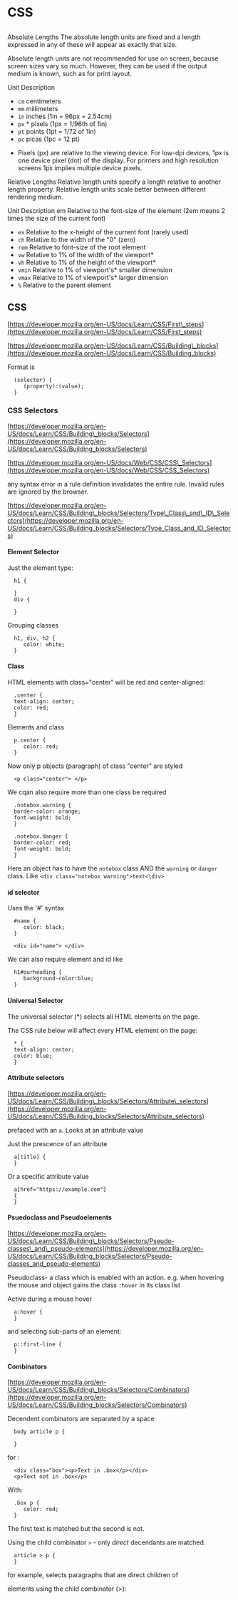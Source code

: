 # CSS

## 

Absolute Lengths
The absolute length units are fixed and a length expressed in any of these will appear as exactly that size.

Absolute length units are not recommended for use on screen, because screen sizes vary so much. However, they can be used if the output medium is known, such as for print layout.

Unit	Description
- `cm`	centimeters
- `mm`	millimeters
- `in`	inches (1in = 96px = 2.54cm)
- `px` *	pixels (1px = 1/96th of 1in)
- `pt`	points (1pt = 1/72 of 1in)
- `pc`	picas (1pc = 12 pt)
* Pixels (px) are relative to the viewing device. For low-dpi devices, 1px is one device pixel (dot) of the display. For printers and high resolution screens 1px implies multiple device pixels.

Relative Lengths
Relative length units specify a length relative to another length property. Relative length units scale better between different rendering medium.

Unit	Description	
em	Relative to the font-size of the element (2em means 2 times the size of the current font)	
- `ex`	Relative to the x-height of the current font (rarely used)
- `ch`	Relative to the width of the "0" (zero)
- `rem`	Relative to font-size of the root element
- `vw`	Relative to 1% of the width of the viewport*
- `vh`	Relative to 1% of the height of the viewport*
- `vmin`	Relative to 1% of viewport's* smaller dimension
- `vmax`	Relative to 1% of viewport's* larger dimension
- `%`	Relative to the parent element


## CSS

[https://developer.mozilla.org/en-US/docs/Learn/CSS/First\_steps](https://developer.mozilla.org/en-US/docs/Learn/CSS/First_steps)

[https://developer.mozilla.org/en-US/docs/Learn/CSS/Building\_blocks](https://developer.mozilla.org/en-US/docs/Learn/CSS/Building_blocks)

Format is 

      (selector) {
         (property):(value);
      }

### CSS Selectors

[https://developer.mozilla.org/en-US/docs/Learn/CSS/Building\_blocks/Selectors](https://developer.mozilla.org/en-US/docs/Learn/CSS/Building_blocks/Selectors)

[https://developer.mozilla.org/en-US/docs/Web/CSS/CSS\_Selectors](https://developer.mozilla.org/en-US/docs/Web/CSS/CSS_Selectors)

any syntax error in a rule definition invalidates the entire rule. Invalid rules are ignored by the browser.

[https://developer.mozilla.org/en-US/docs/Learn/CSS/Building\_blocks/Selectors/Type\_Class\_and\_ID\_Selectors](https://developer.mozilla.org/en-US/docs/Learn/CSS/Building_blocks/Selectors/Type_Class_and_ID_Selectors)



#### Element Selector

Just the element type:

      h1 {

      }
      div {

      }

Grouping classes

      h1, div, h2 {
         color: white;
      }

#### Class

HTML elements with class="center" will be red and center-aligned: 

      .center {
      text-align: center;
      color: red;
      }

Elements and class

      p.center {
         color: red;
      }

Now only p objects (paragraph) of class "center" are styled


      <p class="center"> </p>

We cqan also require more than one class be required

      .notebox.warning {
      border-color: orange;
      font-weight: bold;
      }

      .notebox.danger {
      border-color: red;
      font-weight: bold;
      }

Here an object has to have the `notebox` class AND the `warning` or `danger` class.  Like `<div class="notebox warning">text<\div>`


#### id selector

Uses the '#' syntax

      #name {
         color: black;
      }

      <div id="name"> </div>

We can also require element and id like

      h1#ourheading {
         background-color:blue;
      }


#### Universal Selector

The universal selector (*) selects all HTML elements on the page.

The CSS rule below will affect every HTML element on the page: 

      * {
      text-align: center;
      color: blue;
      }

#### Attribute selectors

[https://developer.mozilla.org/en-US/docs/Learn/CSS/Building\_blocks/Selectors/Attribute\_selectors](https://developer.mozilla.org/en-US/docs/Learn/CSS/Building_blocks/Selectors/Attribute_selectors)

prefaced with an `a`.  Looks at an attribute value

Just the prescence of an attribute

      a[title] {
      }

Or a specific attribute value

      a[href="https://example.com"]
      {
      }

#### Psuedoclass and Pseudoelements

[https://developer.mozilla.org/en-US/docs/Learn/CSS/Building\_blocks/Selectors/Pseudo-classes\_and\_pseudo-elements](https://developer.mozilla.org/en-US/docs/Learn/CSS/Building_blocks/Selectors/Pseudo-classes_and_pseudo-elements)

Pseudoclass- a class which is enabled with an action. e.g. when hovering the mouse and object gains the class `:hover` in its class list

Active during a mouse hover

      a:hover {
      }

and selecting sub-parts of an element:

      p::first-line {
      }

#### Combinators

[https://developer.mozilla.org/en-US/docs/Learn/CSS/Building\_blocks/Selectors/Combinators](https://developer.mozilla.org/en-US/docs/Learn/CSS/Building_blocks/Selectors/Combinators)

Decendent combinators are separated by a space ` `

      body article p {

      }

for :

      <div class="box"><p>Text in .box</p></div>
      <p>Text not in .box</p>

With:

      .box p {
         color: red;
      }  

The first text is matched but the second is not.

Using the child combinator `>` - only *direct* decendants are matched.

      article > p {
      }  


for example, selects paragraphs that are direct children of <article> elements using the child combinator (>):
